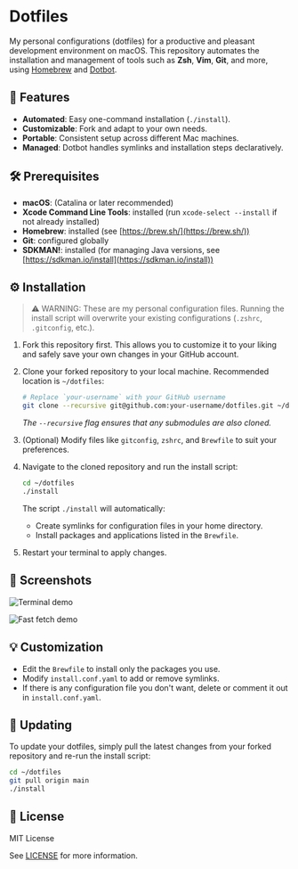 # Dotfiles

My personal configurations (dotfiles) for a productive and pleasant development environment on macOS. This repository automates the installation and management of tools such as **Zsh**, **Vim**, **Git**, and more, using [Homebrew](https://brew.sh/) and [Dotbot](https://github.com/anishathalye/dotbot).

## 🚀 Features

- **Automated**: Easy one-command installation (`./install`).
- **Customizable**: Fork and adapt to your own needs.
- **Portable**: Consistent setup across different Mac machines.
- **Managed**: Dotbot handles symlinks and installation steps declaratively.

## 🛠 Prerequisites

- **macOS**: (Catalina or later recommended)
- **Xcode Command Line Tools**: installed (run `xcode-select --install` if not already installed)
- **Homebrew**: installed (see [https://brew.sh/](https://brew.sh/))
- **Git**: configured globally
- **SDKMAN!**: installed (for managing Java versions, see [https://sdkman.io/install](https://sdkman.io/install))

## ⚙️ Installation

> ⚠️ WARNING: These are my personal configuration files. Running the install script will overwrite your existing configurations (`.zshrc`, `.gitconfig`, etc.).

1. Fork this repository first. This allows you to customize it to your liking and safely save your own changes in your GitHub account.

2. Clone your forked repository to your local machine. Recommended location is `~/dotfiles`:

   ```bash
   # Replace `your-username` with your GitHub username
   git clone --recursive git@github.com:your-username/dotfiles.git ~/dotfiles
   ```

   _The `--recursive` flag ensures that any submodules are also cloned._

3. (Optional) Modify files like `gitconfig`, `zshrc`, and `Brewfile` to suit your preferences.

4. Navigate to the cloned repository and run the install script:

   ```bash
   cd ~/dotfiles
   ./install
   ```

   The script `./install` will automatically:

   - Create symlinks for configuration files in your home directory.
   - Install packages and applications listed in the `Brewfile`.

5. Restart your terminal to apply changes.

## 📸 Screenshots

![Terminal demo](assets/terminal-demo.png)

![Fast fetch demo](assets/fast-fetch-demo.png)

## 💡 Customization

- Edit the `Brewfile` to install only the packages you use.
- Modify `install.conf.yaml` to add or remove symlinks.
- If there is any configuration file you don't want, delete or comment it out in `install.conf.yaml`.

## 🔄 Updating

To update your dotfiles, simply pull the latest changes from your forked repository and re-run the install script:

```bash
cd ~/dotfiles
git pull origin main
./install
```

## 🧾 License

MIT License

See [LICENSE](LICENSE.md) for more information.
